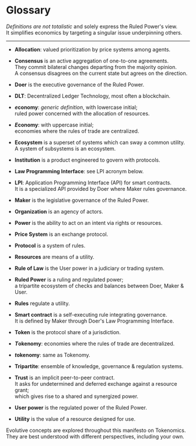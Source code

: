 # Glossary

*Definitions are not totalistic* and solely express the Ruled Power's view.\
It simplifies economics by targeting a singular issue underpinning others.

---

- **Allocation**: valued prioritization by price systems among agents.

- **Consensus** is an active aggregation of one-to-one agreements.\
They commit bilateral changes departing from the majority opinion.\
A consensus disagrees on the current state but agrees on the direction.

- **Doer** is the executive governance of the Ruled Power.

- **DLT**: Decentralized Ledger Technology, most often a blockchain.

- ***e*conomy**: *generic definition*, with lowercase initial;\
ruled power concerned with the allocation of resources.

- ***E*conomy**: with uppercase initial;\
economies where the rules of trade are centralized.

- **Ecosystem** is a superset of systems which can sway a common utility.\
A system of subsystems is an ecosystem.

- **Institution** is a product engineered to govern with protocols.

- **Law Programming Interface**: see LPI acronym below.

- **LPI**: Application Programming Interface (API) for smart contracts.\
It is a specialized API provided by Doer where Maker rules governance.

- **Maker** is the legislative governance of the Ruled Power.

- **Organization** is an agency of actors.

- **Power** is the ability to act on an intent via rights or resources.

- **Price System** is an exchange protocol.

- **Protocol** is a system of rules.

- **Resources** are means of a utility.

- **Rule of Law** is the User power in a judiciary or trading system.

- **Ruled Power** is a ruling and regulated power;\
a tripartite ecosystem of checks and balances between Doer, Maker & User.

- **Rules** regulate a utility.

- **Smart contract** is a self-executing rule integrating governance.\
It is defined by Maker through Doer's Law Programming Interface.

- **Token** is the protocol share of a jurisdiction.

- ***T*okenomy**: economies where the rules of trade are decentralized.

- ***t*okenomy**: same as Tokenomy.

- **Tripartite**: ensemble of knowledge, governance & regulation systems.

- **Trust** is an implicit peer-to-peer contract.\
It asks for undetermined and deferred exchange against a resource grant;\
which gives rise to a shared and synergized power.

- **User power** is the regulated power of the Ruled Power.

- **Utility** is the value of a resource designed for use.

Evolutive concepts are explored throughout this manifesto on Tokenomics.\
They are best understood with different perspectives, including your own.

